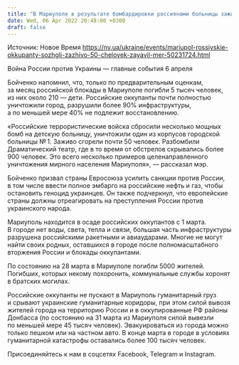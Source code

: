 ```yaml
---
title: "В Мариуполе в результате бомбардировки россиянами больницы заживо сгорели 50 человек — мэр"
date: Wed, 06 Apr 2022 20:48:00 +0300
draft: false
---
```

Источник: Новое Время https://nv.ua/ukraine/events/mariupol-rossiyskie-okkupanty-sozhgli-zazhivo-50-chelovek-zayavil-mer-50231724.html


Война России против Украины — главные события 6 апреля

 Бойченко напомнил, что, только по предварительным оценкам, за месяц российской блокады в Мариуполе погибли 5 тысяч человек, из них около 210 — дети. Российские оккупанты почти полностью уничтожили город, разрушили более 90% инфраструктуры, а по меньшей мере 40% не подлежит восстановлению.

«Российские террористические войска сбросили несколько мощных бомб на детскую больницу, уничтожили один из корпусов городской больницы № 1. Заживо сгорели почти 50 человек. Разбомбили Драматический театр, где в то время от обстрелов скрывались более 900 человек. Это всего несколько примеров целенаправленного уничтожения мирного населения Мариуполя», — рассказал мэр.

Бойченко призвал страны Евросоюза усилить санкции против России, в том числе ввести полное эмбарго на российские нефть и газ, чтобы остановить геноцид украинцев. Он также подчеркнул, что европейские страны должны отреагировать на преступления России против украинского народа.

Мариуполь находится в осаде российских оккупантов с 1 марта. В городе нет воды, света, тепла и связи, большая часть инфраструктуры разрушена российскими ракетными и авиаударами. Многие не могут найти своих родных, оставшихся в городе после полномасштабного вторжения России и блокады оккупантами.

По состоянию на 28 марта в Мариуполе погибли 5000 жителей. Погибших, которых некому похоронить, коммунальные службы хоронят в братских могилах.

Российские оккупанты не пускают в Мариуполь гуманитарный груз и срывают украинские гуманитарные коридоры, при этом силой вывозя жителей города на территорию России и в оккупированные РФ районы Донбасса (по состоянию на 31 марта из Мариуполя силой вывезли по меньшей мере 45 тысяч человек). Эвакуироваться из города можно только пешком или на частном авто. В конце марта в городе в условиях гуманитарной катастрофы оставались более 100 тысяч человек.

Присоединяйтесь к нам в соцсетях Facebook, Telegram и Instagram.
